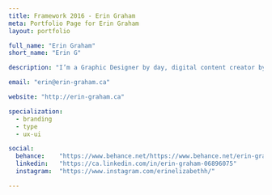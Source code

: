 ```yaml
---
title: Framework 2016 - Erin Graham
meta: Portfolio Page for Erin Graham
layout: portfolio

full_name: "Erin Graham"
short_name: "Erin G"

description: "I’m a Graphic Designer by day, digital content creator by night, wanderlust, and a firm believer that less is more."

email: "erin@erin-graham.ca"

website: "http://erin-graham.ca"

specialization:
  - branding
  - type
  - ux-ui

social:
  behance:    "https://www.behance.net/https://www.behance.net/erin-graham"
  linkedin:   "https://ca.linkedin.com/in/erin-graham-06896075"
  instagram:  "https://www.instagram.com/erinelizabethh/"

---
```

